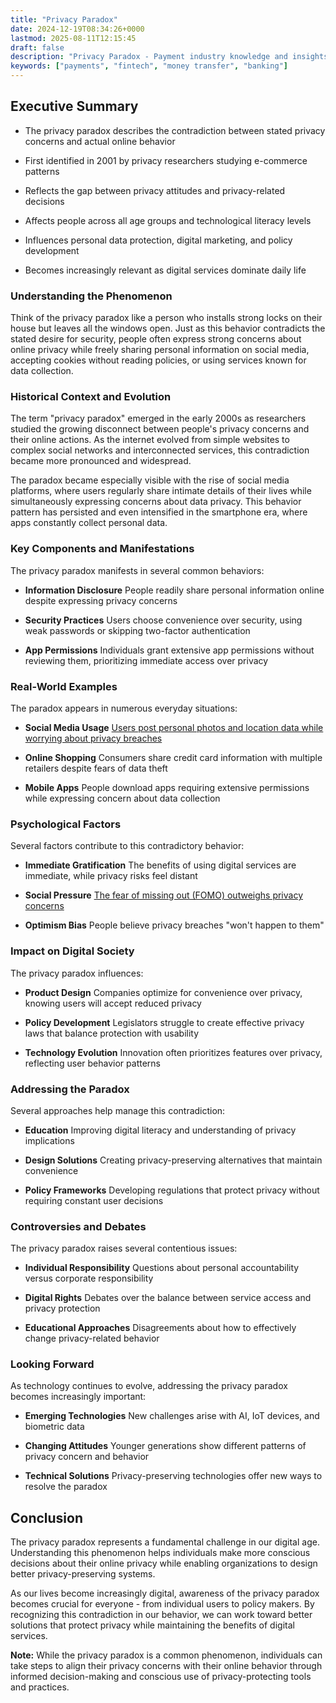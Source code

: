 ```yaml
---
title: "Privacy Paradox"
date: 2024-12-19T08:34:26+0000
lastmod: 2025-08-11T12:15:45
draft: false
description: "Privacy Paradox - Payment industry knowledge and insights"
keywords: ["payments", "fintech", "money transfer", "banking"]
---
```


## Executive Summary

- The privacy paradox describes the contradiction between stated privacy concerns and actual online behavior

- First identified in 2001 by privacy researchers studying e-commerce patterns

- Reflects the gap between privacy attitudes and privacy-related decisions

- Affects people across all age groups and technological literacy levels

- Influences personal data protection, digital marketing, and policy development

- Becomes increasingly relevant as digital services dominate daily life

### Understanding the Phenomenon

Think of the privacy paradox like a person who installs strong locks on their house but leaves all the windows open. Just as this behavior contradicts the stated desire for security, people often express strong concerns about online privacy while freely sharing personal information on social media, accepting cookies without reading policies, or using services known for data collection.

### Historical Context and Evolution

The term "privacy paradox" emerged in the early 2000s as researchers studied the growing disconnect between people's privacy concerns and their online actions. As the internet evolved from simple websites to complex social networks and interconnected services, this contradiction became more pronounced and widespread.

The paradox became especially visible with the rise of social media platforms, where users regularly share intimate details of their lives while simultaneously expressing concerns about data privacy. This behavior pattern has persisted and even intensified in the smartphone era, where apps constantly collect personal data.

### Key Components and Manifestations

The privacy paradox manifests in several common behaviors:

- **Information Disclosure** People readily share personal information online despite expressing privacy concerns

- **Security Practices** Users choose convenience over security, using weak passwords or skipping two-factor authentication

- **App Permissions** Individuals grant extensive app permissions without reviewing them, prioritizing immediate access over privacy

### Real-World Examples

The paradox appears in numerous everyday situations:

- **Social Media Usage** [Users post personal photos and location data while worrying about privacy breaches](https://faisalkhanllc.xyz/resources/payments-wiki/p/personal-identifiable-information-pii/)

- **Online Shopping** Consumers share credit card information with multiple retailers despite fears of data theft

- **Mobile Apps** People download apps requiring extensive permissions while expressing concern about data collection

### Psychological Factors

Several factors contribute to this contradictory behavior:

- **Immediate Gratification** The benefits of using digital services are immediate, while privacy risks feel distant

- **Social Pressure** [The fear of missing out (FOMO) outweighs privacy concerns](https://faisalkhanllc.xyz/resources/payments-wiki/f/fomo-fear-of-missing-out/)

- **Optimism Bias** People believe privacy breaches "won't happen to them"

### Impact on Digital Society

The privacy paradox influences:

- **Product Design** Companies optimize for convenience over privacy, knowing users will accept reduced privacy

- **Policy Development** Legislators struggle to create effective privacy laws that balance protection with usability

- **Technology Evolution** Innovation often prioritizes features over privacy, reflecting user behavior patterns

### Addressing the Paradox

Several approaches help manage this contradiction:

- **Education** Improving digital literacy and understanding of privacy implications

- **Design Solutions** Creating privacy-preserving alternatives that maintain convenience

- **Policy Frameworks** Developing regulations that protect privacy without requiring constant user decisions

### Controversies and Debates

The privacy paradox raises several contentious issues:

- **Individual Responsibility** Questions about personal accountability versus corporate responsibility

- **Digital Rights** Debates over the balance between service access and privacy protection

- **Educational Approaches** Disagreements about how to effectively change privacy-related behavior

### Looking Forward

As technology continues to evolve, addressing the privacy paradox becomes increasingly important:

- **Emerging Technologies** New challenges arise with AI, IoT devices, and biometric data

- **Changing Attitudes** Younger generations show different patterns of privacy concern and behavior

- **Technical Solutions** Privacy-preserving technologies offer new ways to resolve the paradox

## Conclusion

The privacy paradox represents a fundamental challenge in our digital age. Understanding this phenomenon helps individuals make more conscious decisions about their online privacy while enabling organizations to design better privacy-preserving systems.

As our lives become increasingly digital, awareness of the privacy paradox becomes crucial for everyone - from individual users to policy makers. By recognizing this contradiction in our behavior, we can work toward better solutions that protect privacy while maintaining the benefits of digital services.

**Note:** While the privacy paradox is a common phenomenon, individuals can take steps to align their privacy concerns with their online behavior through informed decision-making and conscious use of privacy-protecting tools and practices.